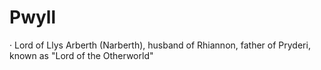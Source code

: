 # Pwyll
· Lord of Llys Arberth (Narberth), husband of Rhiannon, father of Pryderi, known as "Lord of the Otherworld"
